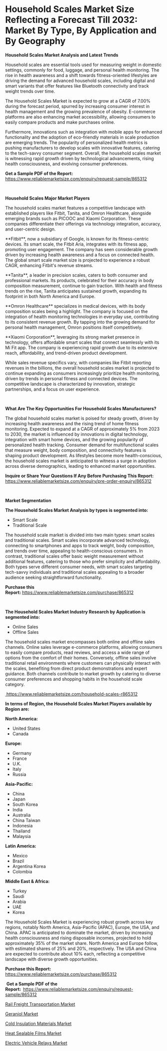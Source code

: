<p><h1>Household Scales Market Size Reflecting a Forecast Till 2032: Market By Type, By Application and By Geography</h1></p><p><strong>Household Scales Market Analysis and Latest Trends</strong></p>
<p><p>Household scales are essential tools used for measuring weight in domestic settings, commonly for food, luggage, and personal health monitoring. The rise in health awareness and a shift towards fitness-oriented lifestyles are driving the demand for advanced household scales, including digital and smart variants that offer features like Bluetooth connectivity and track weight trends over time. </p><p>The Household Scales Market is expected to grow at a CAGR of 7.00% during the forecast period, spurred by increasing consumer interest in health management and the growing prevalence of obesity. E-commerce platforms are also enhancing market accessibility, allowing consumers to easily compare products and make purchases online. </p><p>Furthermore, innovations such as integration with mobile apps for enhanced functionality and the adoption of eco-friendly materials in scale production are emerging trends. The popularity of personalized health metrics is pushing manufacturers to develop scales with innovative features, catering to the tech-savvy consumer segment. Overall, the household scales market is witnessing rapid growth driven by technological advancements, rising health consciousness, and evolving consumer preferences.</p></p>
<p><strong>Get a Sample PDF of the Report:&nbsp;</strong> <a href="https://www.reliablemarketsize.com/enquiry/request-sample/865312?utm_campaign=2034&utm_medium=2&utm_source=Github&utm_content=ia&utm_term=05022025&utm_id=household-scales">https://www.reliablemarketsize.com/enquiry/request-sample/865312</a></p>
<p>&nbsp;</p>
<p><strong>Household Scales Major Market Players</strong></p>
<p><p>The household scales market features a competitive landscape with established players like Fitbit, Tanita, and Omron Healthcare, alongside emerging brands such as PICOOC and Xiaomi Corporation. These companies differentiate their offerings via technology integration, accuracy, and user-centric design.</p><p>**Fitbit**, now a subsidiary of Google, is known for its fitness-centric devices. Its smart scale, the Fitbit Aria, integrates with its fitness app, promoting user engagement. The company has seen considerable growth driven by increasing health awareness and a focus on connected health. The global smart scale market size is projected to experience a robust CAGR, enhancing Fitbit's revenue streams.</p><p>**Tanita**, a leader in precision scales, caters to both consumer and professional markets. Its products, celebrated for their accuracy in body composition measurement, continue to gain traction. With health and fitness trends on the rise, Tanita anticipates sustained growth, expanding its footprint in both North America and Europe.</p><p>**Omron Healthcare** specializes in medical devices, with its body composition scales being a highlight. The company is focused on the integration of health monitoring technologies in everyday use, contributing to its consistent revenue growth. By tapping into the growing demand for personal health management, Omron positions itself competitively.</p><p>**Xiaomi Corporation**, leveraging its strong market presence in technology, offers affordable smart scales that connect seamlessly with its Mi Fit app. The company is experiencing rapid growth due to its extensive reach, affordability, and trend-driven product development.</p><p>While sales revenue specifics vary, with companies like Fitbit reporting revenues in the billions, the overall household scales market is projected to continue expanding as consumers increasingly prioritize health monitoring, driven by trends in personal fitness and connected devices. The competitive landscape is characterized by innovation, strategic partnerships, and a focus on user experience.</p></p>
<p>&nbsp;</p>
<p><strong>What Are The Key Opportunities For Household Scales Manufacturers?</strong></p>
<p><p>The global household scales market is poised for steady growth, driven by increasing health awareness and the rising trend of home fitness monitoring. Expected to expand at a CAGR of approximately 5% from 2023 to 2030, the market is influenced by innovations in digital technology, integration with smart home devices, and the growing popularity of personalized health tracking. Consumer demand for multifunctional scales that measure weight, body composition, and connectivity features is shaping product development. As lifestyles become more health-conscious, the household scales market is anticipated to witness a surge in adoption across diverse demographics, leading to enhanced market opportunities.</p></p>
<p><strong>Inquire or Share Your Questions If Any Before Purchasing This Report:</strong> <a href="https://www.reliablemarketsize.com/enquiry/pre-order-enquiry/865312?utm_campaign=2034&utm_medium=2&utm_source=Github&utm_content=ia&utm_term=05022025&utm_id=household-scales">https://www.reliablemarketsize.com/enquiry/pre-order-enquiry/865312</a></p>
<p>&nbsp;</p>
<p><strong>Market Segmentation</strong></p>
<p><strong>The Household Scales Market Analysis by types is segmented into:</strong></p>
<p><ul><li>Smart Scale</li><li>Traditional Scale</li></ul></p>
<p><p>The household scale market is divided into two main types: smart scales and traditional scales. Smart scales incorporate advanced technology, connecting to smartphones and apps to track weight, body composition, and trends over time, appealing to health-conscious consumers. In contrast, traditional scales offer basic weight measurement without additional features, catering to those who prefer simplicity and affordability. Both types serve different consumer needs, with smart scales targeting tech-savvy individuals and traditional scales appealing to a broader audience seeking straightforward functionality.</p></p>
<p><strong>Purchase this Report:&nbsp;</strong><a href="https://www.reliablemarketsize.com/purchase/865312?utm_campaign=2034&utm_medium=2&utm_source=Github&utm_content=ia&utm_term=05022025&utm_id=household-scales">https://www.reliablemarketsize.com/purchase/865312</a></p>
<p>&nbsp;</p>
<p><strong>The Household Scales Market Industry Research by Application is segmented into:</strong></p>
<p><ul><li>Online Sales</li><li>Offline Sales</li></ul></p>
<p><p>The household scales market encompasses both online and offline sales channels. Online sales leverage e-commerce platforms, allowing consumers to easily compare products, read reviews, and access a wide range of options from the comfort of their homes. Conversely, offline sales involve traditional retail environments where customers can physically interact with the scales, benefiting from direct product demonstrations and expert guidance. Both channels contribute to market growth by catering to diverse consumer preferences and shopping habits in the household scale category.</p></p>
<p><a href="https://www.reliablemarketsize.com/household-scales-r865312?utm_campaign=2034&utm_medium=2&utm_source=Github&utm_content=ia&utm_term=05022025&utm_id=household-scales">&nbsp;https://www.reliablemarketsize.com/household-scales-r865312</a></p>
<p><strong>In terms of Region, the Household Scales Market Players available by Region are:</strong></p>
<p>
    <p> <strong> North America: </strong>
        <ul>
            <li>United States</li>
            <li>Canada</li>
        </ul>
        </p> 
    <p> <strong> Europe: </strong>
        <ul>
            <li>Germany</li>
            <li>France</li>
            <li>U.K.</li>
            <li>Italy</li>
            <li>Russia</li>
        </ul>
        </p> 
    <p> <strong> Asia-Pacific: </strong>
        <ul>
            <li>China</li>
            <li>Japan</li>
            <li>South Korea</li>
            <li>India</li>
            <li>Australia</li>
            <li>China Taiwan</li>
            <li>Indonesia</li>
            <li>Thailand</li>
            <li>Malaysia</li>
        </ul>
        </p> 
    <p> <strong> Latin America: </strong>
        <ul>
            <li>Mexico</li>
            <li>Brazil</li>
            <li>Argentina Korea</li>
            <li>Colombia</li>
        </ul>
        </p> 
    <p> <strong> Middle East & Africa: </strong>
        <ul>
            <li>Turkey</li>
            <li>Saudi</li>
            <li>Arabia</li>
            <li>UAE</li>
            <li>Korea</li>
        </ul>
    </p>
    </p>
<p><p>The Household Scales Market is experiencing robust growth across key regions, notably North America, Asia-Pacific (APAC), Europe, the USA, and China. APAC is anticipated to dominate the market, driven by increasing health consciousness and rising disposable incomes, projected to hold approximately 35% of the market share. North America and Europe follow, with estimated shares of 25% and 20%, respectively. The USA and China are expected to contribute about 10% each, reflecting a competitive landscape with diverse growth opportunities.</p></p>
<p><strong>Purchase this Report: </strong><a href="https://www.reliablemarketsize.com/purchase/865312?utm_campaign=2034&utm_medium=2&utm_source=Github&utm_content=ia&utm_term=05022025&utm_id=household-scales">https://www.reliablemarketsize.com/purchase/865312</a></p>
<p>&nbsp;<strong>Get a Sample PDF of the Report:&nbsp;&nbsp;</strong><a href="https://www.reliablemarketsize.com/enquiry/request-sample/865312?utm_campaign=2034&utm_medium=2&utm_source=Github&utm_content=ia&utm_term=05022025&utm_id=household-scales">https://www.reliablemarketsize.com/enquiry/request-sample/865312</a></p>
<p><strong></strong></p>
<p><p><a href="https://www.linkedin.com/pulse/future-forecast-rail-freight-transportation-market-size-hnz6c?utm_campaign=2034&utm_medium=2&utm_source=Github&utm_content=ia&utm_term=05022025&utm_id=household-scales">Rail Freight Transportation Market</a></p><p><a href="https://www.linkedin.com/pulse/strategic-market-insights-navigating-global-geraniol-vwwtc?utm_campaign=2034&utm_medium=2&utm_source=Github&utm_content=ia&utm_term=05022025&utm_id=household-scales">Geraniol Market</a></p><p><a href="https://www.linkedin.com/pulse/why-cold-insulation-materials-market-set-93-growth-2032-top-kjfue?utm_campaign=2034&utm_medium=2&utm_source=Github&utm_content=ia&utm_term=05022025&utm_id=household-scales">Cold Insulation Materials Market</a></p><p><a href="https://www.linkedin.com/pulse/market-size-trends-heat-sealable-films-83-cagr-expected-ztx8c?utm_campaign=2034&utm_medium=2&utm_source=Github&utm_content=ia&utm_term=05022025&utm_id=household-scales">Heat Sealable Films Market</a></p><p><a href="https://www.linkedin.com/pulse/electric-vehicle-relays-market-analysis-global-opportunities-netrc?utm_campaign=2034&utm_medium=2&utm_source=Github&utm_content=ia&utm_term=05022025&utm_id=household-scales">Electric Vehicle Relays Market</a></p></p>
